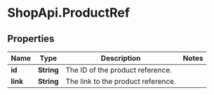 # ShopApi.ProductRef

## Properties
Name | Type | Description | Notes
------------ | ------------- | ------------- | -------------
**id** | **String** | The ID of the product reference. | 
**link** | **String** | The link to the product reference. | 
